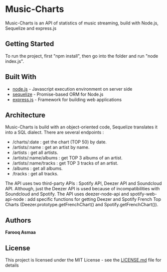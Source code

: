 # Music-Charts
Music-Charts is an API of statistics of music streaming, build with Node.js, Sequelize and express.js

## Getting Started
To run the project, first "npm install", then go into the folder and run "node index.js".

## Built With
* [node.js](https://nodejs.org/en/) - Javascript execution environment on server side
* [sequelize](http://docs.sequelizejs.com/) - Promise-based ORM for Node.js
* [express.js](http://expressjs.com/fr/) - Framework for building web applications

## Architecture
Music-Charts is build with an object-oriented code, Sequelize translates it into a SQL dialect. There are several endpoints :
- /charts/:date : get the chart (TOP 50) by date.
- /artists/:name : get an artist by name.
- /artists : get all artists.
- /artists/:name/albums : get TOP 3 albums of an artist.
- /artists/:name/tracks : get TOP 3 tracks of an artist.
- /albums : get all albums.
- /tracks : get all tracks.

The API uses two third-party APIs : Spotify API, Deezer API and Soundcloud API. Although, just the Deezer API is used because
of incompatibilities with Soundcloud and Spotify.
The API uses deezer-node-api and spotify-web-api-node : add specific functions for getting Deezer and Spotify French Top Charts (Deezer.prototype.getFrenchChart() and Spotify.getFrenchChart()).

## Authors
**Farooq Asmaa**

## License
This project is licensed under the MIT License - see the [LICENSE.md](LICENSE.md) file for details